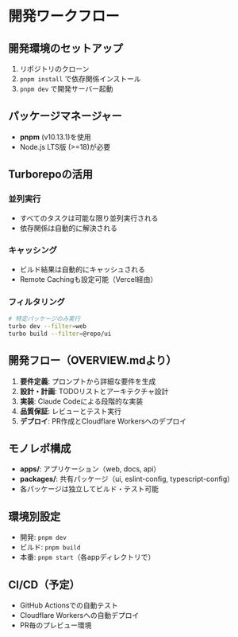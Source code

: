 # 開発ワークフロー

## 開発環境のセットアップ

1. リポジトリのクローン
2. `pnpm install` で依存関係インストール
3. `pnpm dev` で開発サーバー起動

## パッケージマネージャー

- **pnpm** (v10.13.1)を使用
- Node.js LTS版 (>=18)が必要

## Turborepoの活用

### 並列実行

- すべてのタスクは可能な限り並列実行される
- 依存関係は自動的に解決される

### キャッシング

- ビルド結果は自動的にキャッシュされる
- Remote Cachingも設定可能（Vercel経由）

### フィルタリング

```bash
# 特定パッケージのみ実行
turbo dev --filter=web
turbo build --filter=@repo/ui
```

## 開発フロー（OVERVIEW.mdより）

1. **要件定義**: プロンプトから詳細な要件を生成
2. **設計・計画**: TODOリストとアーキテクチャ設計
3. **実装**: Claude Codeによる段階的な実装
4. **品質保証**: レビューとテスト実行
5. **デプロイ**: PR作成とCloudflare Workersへのデプロイ

## モノレポ構成

- **apps/**: アプリケーション（web, docs, api）
- **packages/**: 共有パッケージ（ui, eslint-config, typescript-config）
- 各パッケージは独立してビルド・テスト可能

## 環境別設定

- 開発: `pnpm dev`
- ビルド: `pnpm build`
- 本番: `pnpm start`（各appディレクトリで）

## CI/CD（予定）

- GitHub Actionsでの自動テスト
- Cloudflare Workersへの自動デプロイ
- PR毎のプレビュー環境
